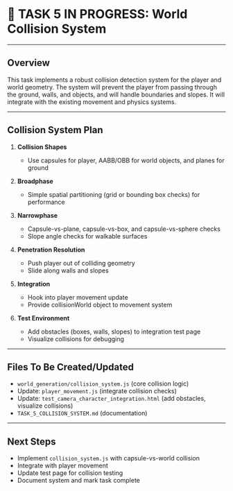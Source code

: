 # 🧱 TASK 5 IN PROGRESS: World Collision System

---

## Overview

This task implements a robust collision detection system for the player and world geometry. The system will prevent the player from passing through the ground, walls, and objects, and will handle boundaries and slopes. It will integrate with the existing movement and physics systems.

---

## Collision System Plan

1. **Collision Shapes**
   - Use capsules for player, AABB/OBB for world objects, and planes for ground

2. **Broadphase**
   - Simple spatial partitioning (grid or bounding box checks) for performance

3. **Narrowphase**
   - Capsule-vs-plane, capsule-vs-box, and capsule-vs-sphere checks
   - Slope angle checks for walkable surfaces

4. **Penetration Resolution**
   - Push player out of colliding geometry
   - Slide along walls and slopes

5. **Integration**
   - Hook into player movement update
   - Provide collisionWorld object to movement system

6. **Test Environment**
   - Add obstacles (boxes, walls, slopes) to integration test page
   - Visualize collisions for debugging

---

## Files To Be Created/Updated

- `world_generation/collision_system.js` (core collision logic)
- Update: `player_movement.js` (integrate collision checks)
- Update: `test_camera_character_integration.html` (add obstacles, visualize collisions)
- `TASK_5_COLLISION_SYSTEM.md` (documentation)

---

## Next Steps

- Implement `collision_system.js` with capsule-vs-world collision
- Integrate with player movement
- Update test page for collision testing
- Document system and mark task complete

